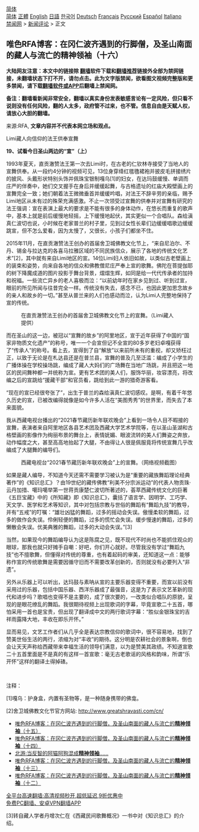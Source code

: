  <!-- 面包屑导航 --> <div class="breadcrumb"><!-- GTranslate: https://gtranslate.io/ -->  <div class="switcher notranslate">  <div class="selected">  <a href="#" onclick="return false;"> 简体</a>  </div>  <div class="option">  <a href="https://www.bannedbook.org" onclick="doGTranslate('zh-CN|zh-CN');jQuery('div.switcher div.selected a').html(jQuery(this).html());return false;" title="简体中文" class="nturl selected"> 简体</a>  <a href="https://www.bannedbook.org/zh-tw/" onclick="doGTranslate('zh-CN|zh-TW');jQuery('div.switcher div.selected a').html(jQuery(this).html());return false;" title="繁體中文" class="nturl"> 正體</a>  <a href="https://www.bannedbook.org/en/" onclick="doGTranslate('zh-CN|en');jQuery('div.switcher div.selected a').html(jQuery(this).html());return false;" title="English" class="nturl"> English</a>  <a href="https://www.bannedbook.org/ja/" onclick="doGTranslate('zh-CN|ja');jQuery('div.switcher div.selected a').html(jQuery(this).html());return false;" title="日本語" class="nturl"> 日語</a>  <a href="https://www.bannedbook.org/ko/" onclick="doGTranslate('zh-CN|ko');jQuery('div.switcher div.selected a').html(jQuery(this).html());return false;" title="한국어" class="nturl"> 한국어</a>  <a href="https://www.bannedbook.org/de/" onclick="doGTranslate('zh-CN|de');jQuery('div.switcher div.selected a').html(jQuery(this).html());return false;" title="Deutsch" class="nturl"> Deutsch</a>  <a href="https://www.bannedbook.org/fr/" onclick="doGTranslate('zh-CN|fr');jQuery('div.switcher div.selected a').html(jQuery(this).html());return false;" title="Français" class="nturl"> Français</a>  <a href="https://www.bannedbook.org/ru/" onclick="doGTranslate('zh-CN|ru');jQuery('div.switcher div.selected a').html(jQuery(this).html());return false;" title="Русский" class="nturl"> Русский</a>  <a href="https://www.bannedbook.org/es/" onclick="doGTranslate('zh-CN|es');jQuery('div.switcher div.selected a').html(jQuery(this).html());return false;" title="Español" class="nturl"> Español</a>  <a href="https://www.bannedbook.org/it/" onclick="doGTranslate('zh-CN|it');jQuery('div.switcher div.selected a').html(jQuery(this).html());return false;" title="Italiano" class="nturl"> Italiano</a>  </div>  </div>      <div class='breadcrumb-sub'><!-- Breadcrumb NavXT 6.3.0 --> <a href="https://www.bannedbook.org/" class="home">禁闻网</a> &gt; <a href="https://www.bannedbook.org/bnews/comments/" class="category">新闻评论</a> &gt; 正文</div></div><h2>唯色RFA博客：在冈仁波齐遇到的行脚僧，及圣山南面的藏人与流亡的精神领袖（十六）</h2> <p class="notice"><b>大陆网友注意：本文中的链接除 <a href="https://github.com/bannedbook/fanqiang" >翻墙</a>软件下载和<a href="https://github.com/killgcd/justmysocks/blob/master/README.md">翻墙推荐</a>链接外全部为禁网链接，未翻墙状态下打不开，请勿点击。此为文字版禁闻，欲看图文视频完整版和更多禁闻，请下载<a href="https://github.com/bannedbook/fanqiang">翻墙软件或APP</a>后翻墙上禁闻网。</p><p>备注：翻墙看新闻非常安全，翻墙以真实身份发表敏感言论有一定风险，但只看不说则没有任何风险，翻的人太多，政府管不过来，也不管。信息自由是天赋人权，请放心大胆的翻墙。</b></p>  <div class="entry"> <p>来源:RFA, <strong>文章内容并不代表本网立场和观点。</strong></p> <p>Limi&#34255;&#20154;&#21521;&#20449;&#20208;&#30340;&#27861;&#29579;&#20379;&#22857;&#23459;&#33310;             </p> <p><strong>19&#12289;&#35797;&#30475;&#20170;&#26085;&#22307;&#23665;&#20004;&#36793;&#30340;&#8220;&#23459;&#8221;&#65288;&#19978;&#65289;</strong></p> <p>1993&#24180;&#22799;&#22825;&#65292;&#30452;&#36129;&#28552;&#36190;&#27861;&#29579;&#31532;&#19968;&#27425;&#21435;Limi&#26102;&#65292;&#22312;&#21476;&#32769;&#30340;&#20161;&#38054;&#26519;&#23546;&#25509;&#21463;&#20102;&#24403;&#22320;&#20154;&#30340;&#23459;&#33310;&#20379;&#22857;&#12290;&#20174;&#19968;&#27573;&#32422;4&#20998;&#38047;&#30340;&#35270;&#39057;&#21487;&#35265;&#65292;13&#20301;&#36523;&#31359;&#32475;&#32418;&#27654;&#27655;&#35033;&#34957;&#24182;&#25259;&#30382;&#27611;&#25340;&#25509;&#32483;&#29255;&#30340;&#25259;&#39118;&#12289;&#22836;&#25140;&#24418;&#29366;&#29305;&#21035;&#22836;&#39280;&#24182;&#20329;&#29664;&#23453;&#38134;&#21046;&#22030;&#20044;[1]&#30340;&#22919;&#22899;&#65292;&#22312;&#36798;&#29595;&#40723;&#32531;&#24930;&#12289;&#21333;&#35843;&#32780;&#24196;&#20005;&#30340;&#20276;&#22863;&#20013;&#65292;&#22905;&#20204;&#20132;&#21449;&#25569;&#25163;&#22312;&#36523;&#21518;&#24182;&#32531;&#32531;&#36215;&#33310;&#65292;&#19982;&#21476;&#26684;&#36951;&#22336;&#30340;&#32418;&#24217;&#22823;&#27583;&#22721;&#30011;&#19978;&#30340;&#23459;&#33310;&#23436;&#20840;&#19968;&#33268;&#65307;&#22905;&#20204;&#26397;&#30528;&#27861;&#29579;&#24494;&#24494;&#22402;&#39318;&#24182;&#32531;&#32531;&#21535;&#21809;&#65292;&#23545;&#27861;&#29579;&#19981;&#36766;&#36763;&#21171;&#30340;&#20146;&#20020;&#65292;&#36176;&#20104;Limi&#22320;&#21306;&#20174;&#26410;&#26377;&#36807;&#30340;&#27530;&#33635;&#20805;&#28385;&#24863;&#28608;&#12290;&#19981;&#27490;&#19968;&#27425;&#39046;&#21463;&#36807;&#23459;&#33310;&#30340;&#20379;&#22857;&#24182;&#23545;&#23459;&#33310;&#26377;&#30740;&#31350;&#30340;&#27861;&#29579;&#24378;&#35843;&#65306;&#23459;&#22312;&#34920;&#28436;&#19978;&#26368;&#22823;&#30340;&#35201;&#27714;&#26159;&#19981;&#33021;&#26377;&#24456;&#22810;&#30340;&#36523;&#20307;&#21160;&#20316;&#65292;&#22312;&#24736;&#38271;&#32780;&#37325;&#22797;&#30340;&#27468;&#22768;&#20013;&#65292;&#22522;&#26412;&#19978;&#23601;&#26159;&#21069;&#21518;&#32531;&#24930;&#22320;&#36731;&#25671;&#65292;&#19978;&#19979;&#32531;&#24930;&#22320;&#36215;&#20239;&#65292;&#20854;&#23454;&#26356;&#20284;&#19968;&#20010;&#21512;&#21809;&#38431;&#12290;&#26862;&#32473;&#28359;&#30495;&#20161;&#27874;&#20999;&#20063;&#35828;&#65292;&#23567;&#26102;&#20505;&#22312;&#32769;&#23478;&#26222;&#20848;&#30340;&#26449;&#23376;&#37324;&#65292;&#35265;&#21040;&#36807;&#22899;&#24615;&#38271;&#36744;&#20204;&#36793;&#32531;&#32531;&#21809;&#27468;&#36793;&#32531;&#32531;&#36339;&#23459;&#65292;&#20294;&#19981;&#24590;&#20040;&#29233;&#30475;&#65292;&#22240;&#20026;&#22826;&#24930;&#20102;&#65292;&#21448;&#24456;&#38271;&#65292;&#23567;&#23401;&#23376;&#20204;&#37117;&#22352;&#19981;&#20303;&#12290;</p> <p>2015&#24180;11&#26376;&#65292;&#22312;&#30452;&#36129;&#28552;&#36190;&#27861;&#29579;&#21019;&#21150;&#30340;&#39318;&#23626;&#33293;&#21355;&#22478;&#20315;&#25945;&#25991;&#21270;&#33410;&#19978;&#65292;&#8220;&#26469;&#33258;&#23612;&#27850;&#23572;&#12289;&#19981;&#20025;&#12289;&#38177;&#37329;&#19982;&#25289;&#36798;&#20811;&#30340;&#21508;&#21916;&#39532;&#25289;&#38597;&#21306;&#22495;&#30340;&#19981;&#21516;&#27665;&#26063;&#20449;&#20247;&#65292;&#23637;&#31034;&#20102;&#21508;&#22320;&#30340;&#20256;&#32479;&#25991;&#21270;&#33402;&#26415;&#8221;[2]&#65292;&#20854;&#20013;&#23601;&#26377;&#26469;&#33258;Limi&#22320;&#21306;&#30340;&#23459;&#12290;14&#20301;Limi&#22919;&#20154;&#20381;&#26087;&#22914;&#25925;&#65292;&#20197;&#31867;&#20284;&#21476;&#32769;&#22721;&#30011;&#19978;&#30340;&#35013;&#26463;&#21644;&#23039;&#21183;&#65292;&#21521;&#26469;&#33258;&#21508;&#22320;&#30340;&#20449;&#20247;&#21644;&#20315;&#25945;&#20711;&#23612;&#24196;&#20005;&#22857;&#19978;&#23459;&#30340;&#27468;&#33310;&#12290;&#20315;&#38464;&#22312;&#33769;&#25552;&#20285;&#32822;&#30340;&#26641;&#19979;&#38477;&#39764;&#25104;&#36947;&#30340;&#22270;&#29255;&#25237;&#24433;&#20110;&#33310;&#21488;&#32972;&#26223;&#65292;&#29088;&#29088;&#29983;&#36745;&#65292;&#22914;&#21516;&#26159;&#32473;&#19968;&#20195;&#20195;&#20256;&#25215;&#32773;&#30340;&#21152;&#25345;&#21644;&#31069;&#31119;&#12290;&#19968;&#20123;&#27969;&#20129;&#24322;&#20065;&#30340;&#32769;&#20154;&#21916;&#26497;&#32780;&#27875;&#65306;&#8220;&#20197;&#21069;&#24188;&#24180;&#26102;&#22312;&#23478;&#20065;&#35265;&#21040;&#36807;&#12289;&#21548;&#21040;&#36807;&#23459;&#65292;&#30524;&#21069;&#30340;&#25152;&#35265;&#25152;&#38395;&#19982;&#24448;&#26132;&#23436;&#20840;&#19968;&#26679;&#12290;&#20256;&#32479;&#27809;&#26377;&#22833;&#21435;&#65292;&#24863;&#24565;&#19981;&#24050;&#65292;&#20063;&#22240;&#27492;&#26356;&#21152;&#24605;&#24565;&#25925;&#20065;&#30340;&#20146;&#20154;&#21644;&#25925;&#20065;&#30340;&#19968;&#20999;&#12290;&#8221;&#29978;&#33267;&#20174;&#26222;&#20848;&#26469;&#30340;&#20154;&#20204;&#20063;&#24863;&#21160;&#32780;&#27875;&#65292;&#35748;&#20026;Limi&#20154;&#23436;&#25972;&#22320;&#20445;&#25345;&#20102;&#23459;&#30340;&#20256;&#32479;&#12290;</p>  <p><figure> <figcaption>&#22312;&#30452;&#36129;&#28552;&#36190;&#27861;&#29579;&#21019;&#21150;&#30340;&#39318;&#23626;&#33293;&#21355;&#22478;&#20315;&#25945;&#25991;&#21270;&#33410;&#19978;&#30340;&#23459;&#33310;&#12290;&#65288;Limi&#34255;&#20154;&#25552;&#20379;&#65289;</figcaption></figure> </p> <p>&#32780;&#22312;&#22307;&#23665;&#30340;&#36825;&#19968;&#36793;&#65292;&#34987;&#20896;&#20197;&#8220;&#23459;&#33310;&#30340;&#25925;&#20065;&#8221;&#30340;&#38463;&#37324;&#22320;&#21306;&#65292;&#23459;&#20110;&#36817;&#24180;&#33719;&#24471;&#20102;&#20013;&#22269;&#30340;&#8220;&#22269;&#23478;&#38750;&#29289;&#36136;&#25991;&#21270;&#36951;&#20135;&#8221;&#30340;&#31216;&#21495;&#65292;&#21807;&#19968;&#19968;&#20010;&#20250;&#23459;&#20294;&#35760;&#19981;&#20840;&#23459;&#30340;80&#22810;&#23681;&#32769;&#22919;&#21331;&#22030;&#33719;&#24471;&#20102;&#8220;&#20256;&#25215;&#20154;&#8221;&#30340;&#31216;&#21495;&#12290;&#30475;&#19978;&#21435;&#65292;&#23459;&#24471;&#21040;&#20102;&#33258;&#8220;&#35299;&#25918;&#8221;&#20197;&#26469;&#21069;&#25152;&#26410;&#26377;&#30340;&#37325;&#35270;&#65292;&#21364;&#21448;&#30699;&#26505;&#36807;&#27491;&#65292;&#20197;&#33268;&#20110;&#26080;&#35770;&#26159;&#22312;&#26413;&#36798;&#21439;&#36824;&#26159;&#22312;&#26222;&#20848;&#21439;&#65292;&#23459;&#33310;&#30340;&#26222;&#21450;&#20960;&#33267;&#27867;&#28389;&#65306;&#32534;&#25104;&#20102;&#23567;&#23398;&#29983;&#30340;&#24191;&#25773;&#20307;&#25805;&#22312;&#23398;&#26657;&#25805;&#22330;&#36339;&#65292;&#32534;&#25104;&#20102;&#34255;&#20154;&#22823;&#22920;&#20204;&#30340;&#24191;&#22330;&#33310;&#22312;&#24403;&#22320;&#24191;&#22330;&#36339;&#65292;&#24182;&#19988;&#25226;&#36825;&#19968;&#22320;&#21306;&#30340;&#27665;&#38388;&#33310;&#31181;&#37117;&#19968;&#24182;&#32479;&#31216;&#20026;&#23459;&#12290;&#26356;&#26377;&#33402;&#26415;&#22242;&#30340;&#32654;&#20154;&#20204;&#65292;&#26381;&#39280;&#21326;&#20029;&#65292;&#22918;&#23481;&#28418;&#20142;&#65292;&#23558;&#25913;&#32534;&#20043;&#21518;&#30340;&#23459;&#36339;&#32473;&#8220;&#25588;&#34255;&#24178;&#37096;&#8221;&#21644;&#23448;&#21592;&#30475;&#65292;&#36339;&#32473;&#21040;&#27492;&#19968;&#28216;&#30340;&#29454;&#22855;&#28216;&#23458;&#30475;&#12290;</p> <p>&#8220;&#29616;&#22312;&#30340;&#23459;&#24050;&#32463;&#24456;&#22840;&#24352;&#20102;&#8221;&#65292;&#20986;&#29983;&#20110;&#26222;&#20848;&#30340;&#26862;&#32473;&#28359;&#30495;&#20161;&#27874;&#20999;&#24863;&#21497;&#12290;&#26159;&#21834;&#65292;&#26377;&#30528;&#21315;&#24180;&#24736;&#20037;&#21382;&#21490;&#30340;&#23459;&#65292;&#24050;&#34987;&#25913;&#32534;&#24471;&#23601;&#20687;&#26159;&#22914;&#20170;&#35768;&#22810;&#20154;&#27963;&#22312;&#8220;&#32654;&#22270;&#31168;&#31168;&#8221;&#30340;&#19990;&#30028;&#37324;&#65292;&#32780;&#22833;&#21435;&#20102;&#26412;&#26469;&#38754;&#35980;&#12290;</p> <p>&#25105;&#20174;&#35199;&#34255;&#30005;&#35270;&#21488;&#25773;&#20986;&#30340;&#8220;2021&#26149;&#33410;&#34255;&#21382;&#26032;&#24180;&#32852;&#27426;&#26202;&#20250;&#8221;&#19978;&#30475;&#21040;&#19968;&#22330;&#20196;&#20154;&#30446;&#19981;&#26247;&#25509;&#30340;&#23459;&#33310;&#65292;&#34920;&#28436;&#32773;&#26469;&#33258;&#38463;&#37324;&#22320;&#21306;&#21508;&#21439;&#33402;&#26415;&#22242;&#21450;&#35199;&#34255;&#22823;&#23398;&#33402;&#26415;&#23398;&#38498;&#31561;&#65292;&#22312;&#20197;&#22307;&#23665;&#22307;&#28246;&#21644;&#21476;&#26684;&#22721;&#30011;&#30340;&#24433;&#20687;&#20316;&#20026;&#32474;&#20029;&#24067;&#26223;&#30340;&#33310;&#21488;&#19978;&#65292;&#34920;&#24773;&#22953;&#23194;&#12289;&#30524;&#27874;&#27969;&#36716;&#30340;&#32654;&#20154;&#20204;&#33310;&#23039;&#20043;&#22868;&#25918;&#65292;&#21160;&#20316;&#24133;&#24230;&#20043;&#22823;&#65292;&#29978;&#33267;&#39640;&#39640;&#22320;&#25260;&#36215;&#20102;&#22823;&#33151;&#65292;&#19981;&#30001;&#24471;&#35753;&#20154;&#24456;&#26159;&#20329;&#26381;&#31455;&#23558;&#20256;&#32479;&#23459;&#33310;&#20960;&#20046;&#25913;&#32534;&#25104;&#20102;&#22823;&#33151;&#33310;&#30340;&#32534;&#23548;&#20204;&#12290;</p> <p><figure> <figcaption>&#35199;&#34255;&#30005;&#35270;&#21488;&#8220;2021&#26149;&#33410;&#34255;&#21382;&#26032;&#24180;&#32852;&#27426;&#26202;&#20250;&#8221;&#19978;&#30340;&#23459;&#33310;&#12290;&#65288;&#32593;&#32476;&#35270;&#39057;&#25130;&#22270;&#65289;</figcaption></figure> </p>  <p>&#22914;&#26524;&#26159;&#34255;&#20154;&#32534;&#23548;&#65292;&#19981;&#30693;&#36947;&#20170;&#22825;&#36824;&#38656;&#19981;&#38656;&#35201;&#23398;&#20064;&#34987;&#35748;&#20026;&#26159;&#8220;&#37325;&#35201;&#30340;&#34255;&#26063;&#33310;&#36424;&#29702;&#35770;&#32463;&#20856;&#33879;&#20316;&#8221;&#30340;&#12298;&#30693;&#35782;&#24635;&#27719;&#12299;&#65311;&#30001;19&#19990;&#32426;&#30340;&#34255;&#20256;&#20315;&#25945;&#8220;&#21033;&#32654;&#19981;&#20998;&#23447;&#27966;&#36816;&#21160;&#8221;&#30340;&#20195;&#34920;&#20154;&#29289;&#36129;&#29664;&#183;&#20113;&#20025;&#21152;&#25514;&#12289;&#22134;&#29595;&#22134;&#20030;&#31532;&#19968;&#19990;&#33931;&#36129;&#24247;&#26970;&#20161;&#27874;&#20999;&#25152;&#33879;&#36848;&#30340;&#65292;&#33631;&#33795;&#35199;&#34255;&#20256;&#32479;&#25991;&#21270;&#30340;&#24040;&#33879;&#12298;&#20116;&#24040;&#23453;&#34255;&#12299;&#20013;&#30340;&#12298;&#25152;&#30693;&#34255;&#12299;&#21363;&#12298;&#30693;&#35782;&#24635;&#27719;&#12299;&#65292;&#22218;&#25324;&#20102;&#35821;&#35328;&#23398;&#12289;&#22240;&#26126;&#23398;&#12289;&#24037;&#24039;&#23398;&#12289;&#22825;&#25991;&#23398;&#12289;&#21307;&#23398;&#21644;&#33402;&#26415;&#31561;&#30693;&#35782;&#65292;&#20854;&#20013;&#23545;&#21253;&#25324;&#23447;&#25945;&#19982;&#19990;&#20439;&#30340;&#33310;&#36424;&#26377;&#8220;&#33310;&#36424;&#20061;&#25216;&#8221;&#30340;&#25945;&#23548;&#65292;&#24182;&#26377;&#8220;&#20116;&#25106;&#8221;&#30340;&#21486;&#22065;&#65306;&#8220;&#38596;&#22766;&#20982;&#29467;&#30340;&#33310;&#36424;&#65292;&#36807;&#22810;&#30340;&#25671;&#21160;&#20250;&#22833;&#35823;&#12290;&#20658;&#24930;&#26580;&#36719;&#30340;&#33310;&#36424;&#65292;&#36807;&#22810;&#30340;&#20570;&#20316;&#20250;&#22833;&#35823;&#12290;&#20278;&#20432;&#36731;&#20415;&#30340;&#33310;&#36424;&#65292;&#36807;&#22810;&#30340;&#24908;&#24537;&#20250;&#22833;&#35823;&#12290;&#32531;&#27493;&#24930;&#36895;&#30340;&#33310;&#36424;&#65292;&#36807;&#22810;&#30340;&#25042;&#25955;&#20250;&#22833;&#35823;&#12290;&#20248;&#32654;&#20856;&#38597;&#30340;&#33310;&#36424;&#65292;&#36807;&#22810;&#30340;&#22823;&#21160;&#20250;&#22833;&#35823;&#12290;&#8221;[3]</p> <p>&#24403;&#28982;&#65292;&#22914;&#26524;&#29616;&#20170;&#30340;&#33310;&#36424;&#32534;&#23548;&#35748;&#20026;&#36825;&#26159;&#38472;&#33104;&#20043;&#35265;&#65292;&#26082;&#19981;&#29616;&#20195;&#19981;&#26102;&#23578;&#20063;&#19981;&#33021;&#25235;&#20303;&#35266;&#20247;&#30340;&#30524;&#29699;&#65292;&#37027;&#25105;&#20063;&#23601;&#21482;&#22909;&#25674;&#25163;&#33258;&#22066;&#65306;&#22909;&#21543;&#65292;&#20320;&#20204;&#24320;&#24515;&#23601;&#22909;&#12290;&#23613;&#31649;&#25105;&#27809;&#26377;&#23398;&#36807;&#8220;&#33310;&#36424;&#20061;&#25216;&#8221;&#20063;&#19981;&#25797;&#27468;&#33310;&#65292;&#20294;&#25026;&#24471;&#23545;&#20256;&#32479;&#30340;&#23562;&#37325;&#65292;&#20063;&#26377;&#30528;&#36215;&#30721;&#30340;&#23457;&#32654;&#65292;&#36824;&#30693;&#36947;&#36825;&#19968;&#28857;&#65306;&#33021;&#22815;&#31216;&#20316;&#23459;&#30340;&#20256;&#32479;&#27468;&#33310;&#26159;&#38656;&#35201;&#22240;&#24490;&#23432;&#26087;&#32780;&#19981;&#38656;&#35201;&#25913;&#38761;&#21019;&#26032;&#30340;&#65292;&#21542;&#21017;&#23601;&#27809;&#26377;&#24517;&#35201;&#21015;&#20837;&#8220;&#38750;&#36951;&#8221;&#12290;</p> <p>&#21478;&#22806;&#20174;&#20048;&#22120;&#19978;&#21487;&#20197;&#21548;&#20986;&#65292;&#36798;&#29595;&#40723;&#19982;&#32032;&#21584;&#20174;&#23459;&#30340;&#20027;&#35201;&#20048;&#22120;&#21464;&#24471;&#19981;&#37325;&#35201;&#65292;&#32780;&#23459;&#20197;&#21069;&#27809;&#26377;&#37319;&#29992;&#36807;&#30340;&#20048;&#22120;&#65292;&#21253;&#25324;&#20013;&#22269;&#20048;&#22120;&#12289;&#35199;&#27915;&#20048;&#22120;&#25104;&#20102;&#26368;&#24378;&#38899;&#65292;&#36825;&#26159;&#20026;&#20102;&#34920;&#31034;&#25991;&#33402;&#38761;&#26032;&#30340;&#29616;&#20195;&#21644;&#36827;&#27493;&#21527;&#65311;&#27468;&#21809;&#20063;&#21464;&#24471;&#19981;&#26159;&#20027;&#35201;&#30340;&#65292;&#25104;&#20102;&#24456;&#27425;&#35201;&#30340;&#65292;&#19968;&#25913;&#31867;&#20284;&#21512;&#21809;&#38431;&#30340;&#21407;&#35980;&#65292;&#21576;&#29616;&#30340;&#26159;&#30524;&#33457;&#32557;&#20081;&#30340;&#33310;&#36424;&#12290;&#25105;&#24456;&#26399;&#24453;&#35270;&#39057;&#19978;&#20986;&#29616;&#27468;&#35789;&#30340;&#23383;&#24149;&#65292;&#27605;&#31455;&#23459;&#27468;&#20108;&#21313;&#20116;&#39318;&#65292;&#21738;&#24597;&#37319;&#29992;&#19968;&#39318;&#20063;&#26159;&#23453;&#36149;&#65292;&#20294;&#20986;&#29616;&#20102;&#32763;&#35793;&#25104;&#20013;&#25991;&#30340;&#20004;&#34892;&#27468;&#35789;&#23383;&#24149;&#65306;&#8220;&#32988;&#20284;&#37329;&#38134;&#29664;&#23453;&#30340;&#21513;&#31077;&#38632;&#38706;&#38477;&#22823;&#22320;&#65292;&#20016;&#25910;&#22312;&#21363;&#20048;&#24320;&#24576;&#12290;&#8221;</p> <p>&#26174;&#32780;&#26131;&#35265;&#65292;&#25991;&#33402;&#24037;&#20316;&#32773;&#20204;&#20174;&#20960;&#20046;&#20840;&#26159;&#34920;&#36798;&#23447;&#25945;&#20449;&#20208;&#30340;&#27468;&#35789;&#20013;&#65292;&#24456;&#19981;&#23481;&#26131;&#22320;&#65292;&#25214;&#21040;&#20102;&#36190;&#32654;&#19990;&#20439;&#29983;&#27963;&#30340;&#20004;&#34892;&#65292;&#27987;&#32553;&#20026;&#23545;&#8220;&#20016;&#25910;&#8221;&#30340;&#26399;&#24453;&#12290;&#36825;&#20998;&#26126;&#26159;&#20892;&#32789;&#31038;&#20250;&#30340;&#26223;&#35937;&#21834;&#65292;&#20498;&#20063;&#20250;&#35753;&#22825;&#22825;&#22768;&#31216;&#32473;&#35199;&#34255;&#24102;&#26469;&#24184;&#31119;&#29983;&#27963;&#30340;&#39046;&#23548;&#20204;&#28385;&#24847;&#65292;&#20197;&#20026;&#26159;&#36190;&#32654;&#20854;&#25919;&#32489;&#12290;&#19981;&#30693;&#36947;&#23459;&#27468;&#20108;&#21313;&#20116;&#39318;&#37324;&#38754;&#26159;&#19981;&#26159;&#30495;&#30340;&#26377;&#36825;&#26679;&#19968;&#39318;&#23459;&#27468;&#65306;&#27627;&#26080;&#21476;&#32769;&#27468;&#35875;&#30340;&#39118;&#26684;&#21644;&#38901;&#21619;&#65292;&#25152;&#35859;&#8220;&#20048;&#24320;&#24576;&#8221;&#36825;&#26679;&#30340;&#32763;&#35793;&#22303;&#24471;&#25481;&#30900;&#12290;</p> <p>&#160;</p>  <p>&#27880;&#37322;&#65306;</p> <p>[1]&#22030;&#20044;&#65306;&#25252;&#36523;&#30418;&#65292;&#20869;&#32622;&#26377;&#22307;&#29289;&#31561;&#65292;&#26159;&#19968;&#31181;&#38543;&#36523;&#25658;&#24102;&#30340;&#20315;&#40859;&#12290;</p> <p>[2]&#33293;&#21355;&#22478;&#20315;&#25945;&#25991;&#21270;&#33410;&#23448;&#26041;&#32593;&#31449;: <a href="http://www.greatshravasti.com/cn/">http://www.greatshravasti.com/cn/</a></p> <ul class='op-related-articles' title='相关阅读'> <li><a href='https://www.bannedbook.org/bnews/comments/20210828/1614571.html' target='_blank'>唯色RFA博客：在冈仁波齐遇到的行脚僧，及圣山南面的藏人与流亡的<b>精神领袖</b>（十五）</a></li> <li><a href='https://www.bannedbook.org/bnews/comments/20210821/1610250.html' target='_blank'>唯色RFA博客：在冈仁波齐遇到的行脚僧，及圣山南面的藏人与流亡的<b>精神领袖</b>（十四）</a></li> <li><a href='https://www.bannedbook.org/bnews/comments/20210815/1606564.html' target='_blank'>北游:当反智的阿猫阿狗混成<b>精神领袖</b>……</a></li> <li><a href='https://www.bannedbook.org/bnews/comments/20210802/1598977.html' target='_blank'>唯色RFA博客：在冈仁波齐遇到的行脚僧，及圣山南面的藏人与流亡的<b>精神领袖</b>（十三）</a></li> <li><a href='https://www.bannedbook.org/bnews/comments/20210623/1572440.html' target='_blank'>唯色RFA博客：在冈仁波齐遇到的行脚僧，及圣山南面的藏人与流亡的<b>精神领袖</b>（十二）</a></li> </ul> <p class="texttj"> <a href="https://github.com/bannedbook/fanqiang/wiki/V2ray%E6%9C%BA%E5%9C%BA" target="_blank">全平台高速翻墙:高清视频秒开,超低延迟,9折优惠中</a><br/> <a href="https://github.com/bannedbook/fanqiang/wiki/%E7%A6%81%E9%97%BB%E7%BD%91%E5%AE%89%E5%8D%93%E7%BF%BB%E5%A2%99%E6%96%B0%E9%97%BBAPP" target="_blank">免费PC翻墙、安卓VPN翻墙APP</a></p><p>[3]&#36716;&#33258;&#34255;&#20154;&#23398;&#32773;&#20025;&#22686;&#27425;&#20161;&#22312;&#12298;&#35199;&#34255;&#27665;&#38388;&#27468;&#33310;&#27010;&#20917;&#12299;&#19968;&#20070;&#20013;&#23545;&#12298;&#30693;&#35782;&#24635;&#27719;&#12299;&#30340;&#20171;&#32461;&#12290;</p> <a name='sharetosocial'></a>  <div style="margin-bottom:5px;padding-bottom:5px;clear:both"> <div id="archive-pix-1" class="banner-ads"> <!-- AuctionX Display platform tag START --> <div id="26318x728x90x621x_ADSLOT2" clicktrack="%%CLICK_URL_ESC%%"></div> <!-- AuctionX Display platform tag END --> </div> <div id="archive-pix-2" class="banner-ads"> <!-- AuctionX Display platform tag START --> <div id="26315x300x250x621x_ADSLOT2" clicktrack="%%CLICK_URL_ESC%%"></div> <!-- AuctionX Display platform tag END --> </div> </div>  <div id="archive-pix-1" class="banner-ads"> <!-- AuctionX Display platform tag START --> <div id="26318x728x90x621x_ADSLOT3" clicktrack="%%CLICK_URL_ESC%%"></div> <!-- AuctionX Display platform tag END --> </div> </div><!--END ENTRY--> 